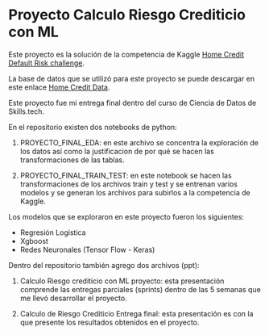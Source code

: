 # Proyecto Calculo Riesgo Crediticio con ML

Este proyecto es la solución de la competencia de Kaggle [Home Credit Default Risk challenge](https://www.kaggle.com/competitions/home-credit-default-risk).

La base de datos que se utilizó para este proyecto se puede descargar en este enlace [Home Credit Data](https://www.kaggle.com/competitions/home-credit-default-risk/data).

Este proyecto fue mi entrega final dentro del curso de Ciencia de Datos de Skills.tech.

En el repositorio existen dos notebooks de python:

1. PROYECTO_FINAL_EDA: en este archivo se concentra la exploración de los datos así como la justificacion de por qué se hacen las transformaciones de las tablas.

2. PROYECTO_FINAL_TRAIN_TEST: en este notebook se hacen las transformaciones de los archivos train y test y se entrenan varios modelos y se generan los archivos para subirlos a la competencia de Kaggle.

Los modelos que se exploraron en este proyecto fueron los siguientes:

- Regresión Logística
- Xgboost
- Redes Neuronales (Tensor Flow - Keras)

Dentro del repositorio también agrego dos archivos (ppt):

1. Calculo Riesgo crediticio con ML proyecto: esta presentación comprende las entregas parciales (sprints) dentro de las 5 semanas que me llevó desarrollar el proyecto.

2. Calculo de Riesgo Crediticio Entrega final: esta presentación es con la que presente los resultados obtenidos en el proyecto.
